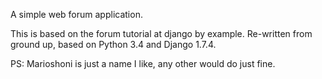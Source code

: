 A simple web forum application.

This is based on the forum tutorial at django by example.
Re-written from ground up, based on Python 3.4 and Django 1.7.4.

PS: Marioshoni is just a name I like, any other would do just fine.